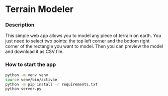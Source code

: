 # Terrain Modeler

### Description
This simple web app allows you to model any piece of terrain on earth.
You just need to select two points: the top left corner and the bottom right corner of the rectangle you want to model.
Then you can preview the model and download it as CSV file.

### How to start the app
```sh
python -m venv venv
source venv/bin/activae
python -m pip install -r requirements.txt
python server.py
```
